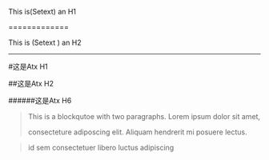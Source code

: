 This is(Setext) an H1

 ============= 

This is (Setext ) an H2 

---

#这是Atx H1

##这是Atx H2

######这是Atx H6



> This is a blockqutoe with two paragraphs. Lorem ipsum dolor sit amet,
> 
> consecteture adiposcing elit. Aliquam hendrerit mi posuere lectus.

>

> id sem consectetuer libero luctus adipiscing

